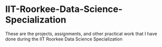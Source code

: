 # IIT-Roorkee-Data-Science-Specialization
These are the projects, assignments, and other practical work that I have done during the IIT Roorkee Data Science Specialization
